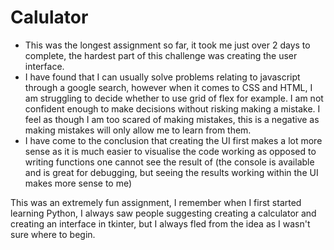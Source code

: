 # Calulator

- This was the longest assignment so far, it took me just over 2 days to complete, the hardest part of this challenge was creating the user interface.
- I have found that I can usually solve problems relating to javascript through a google search, however when it comes to CSS and HTML, I am struggling to decide whether to use grid of flex for example. I am not confident enough to make decisions without risking making a mistake. I feel as though I am too scared of making mistakes, this is a negative as making mistakes will only allow me to learn from them.
- I have come to the conclusion that creating the UI first makes a lot more sense as it is much easier to visualise the code working as opposed to writing functions one cannot see the result of (the console is available and is great for debugging, but seeing the results working within the UI makes more sense to me)

This was an extremely fun assignment, I remember when I first started learning Python, I always saw people suggesting creating a calculator and creating an interface in tkinter, but I always fled from the idea as I wasn't sure where to begin.
